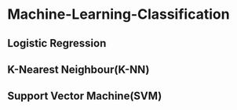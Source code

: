 # Machine-Learning-Classification

## Logistic Regression

## K-Nearest Neighbour(K-NN)

## Support Vector Machine(SVM)
